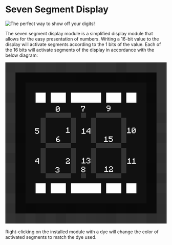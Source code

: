 # Seven Segment Display

![The perfect way to show off your digits!](item:tisadvanced:seven_segment_display)

The seven segment display module is a simplified display module that allows for the easy presentation of numbers. Writing a 16-bit value to the display will activate segments according to the 1 bits of the value. Each of the 16 bits will activate segments of the display in accordance with the below diagram:

![Seven Segment Display Diagram](../img/seven_segment_display_diagram.png)

Right-clicking on the installed module with a dye will change the color of activated segments to match the dye used.
